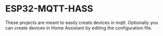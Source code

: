# ESP32-MQTT-HASS
These projects are meant to easily create devices in mqtt. Optionally you can create devices in Home Assistant by editing the configuration file.

